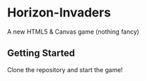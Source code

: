 # Horizon-Invaders 

A new HTML5 & Canvas game (nothing fancy)

## Getting Started

Clone the repository and start the game!
